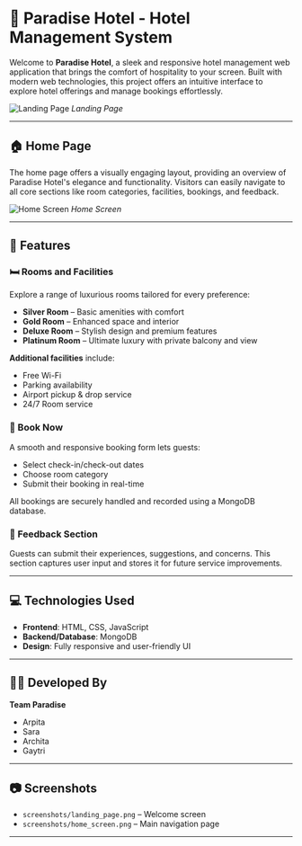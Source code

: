 # 🌴 Paradise Hotel - Hotel Management System

Welcome to **Paradise Hotel**, a sleek and responsive hotel management web application that brings the comfort of hospitality to your screen. Built with modern web technologies, this project offers an intuitive interface to explore hotel offerings and manage bookings effortlessly.

![Landing Page](screenshots/landing_page.png)
*Landing Page*

---

## 🏠 Home Page

The home page offers a visually engaging layout, providing an overview of Paradise Hotel's elegance and functionality. Visitors can easily navigate to all core sections like room categories, facilities, bookings, and feedback.

![Home Screen](screenshots/home_screen.png)
*Home Screen*

---

## 🔑 Features

### 🛏️ Rooms and Facilities
Explore a range of luxurious rooms tailored for every preference:
- **Silver Room** – Basic amenities with comfort
- **Gold Room** – Enhanced space and interior
- **Deluxe Room** – Stylish design and premium features
- **Platinum Room** – Ultimate luxury with private balcony and view

**Additional facilities** include:
- Free Wi-Fi  
- Parking availability  
- Airport pickup & drop service  
- 24/7 Room service  

### 📅 Book Now
A smooth and responsive booking form lets guests:
- Select check-in/check-out dates
- Choose room category
- Submit their booking in real-time

All bookings are securely handled and recorded using a MongoDB database.

### 💬 Feedback Section
Guests can submit their experiences, suggestions, and concerns. This section captures user input and stores it for future service improvements.

---

## 💻 Technologies Used

- **Frontend**: HTML, CSS, JavaScript  
- **Backend/Database**: MongoDB  
- **Design**: Fully responsive and user-friendly UI  

---

## 👩‍💻 Developed By
**Team Paradise**  
- Arpita  
- Sara  
- Archita  
- Gaytri  

---

## 📷 Screenshots
- `screenshots/landing_page.png` – Welcome screen  
- `screenshots/home_screen.png` – Main navigation page  

---

